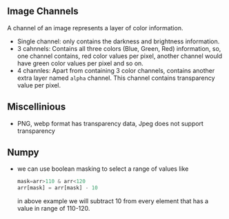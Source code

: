 ## Image Channels  

A channel of an image represents a layer of color information. 

* Single channel: only contains the darkness and brightness information.
* 3 cahnnels: Contains all three colors (Blue, Green, Red) information, so, one channel contains, red color values per pixel, another channel would have green color values per pixel and so on.
* 4 channles: Apart from containing 3 color channels, contains another extra layer named `alpha` channel. This channel contains transparency value per pixel. 




## Miscellinious 

* PNG, webp format has transparency data, Jpeg does not support transparency


## Numpy  

* we can use boolean masking to select a range of values like 
    ```python
    mask=arr>110 & arr<120
    arr[mask] = arr[mask] - 10
    ``` 
    in above example we will subtract 10 from every element that has a value in range of 110-120.